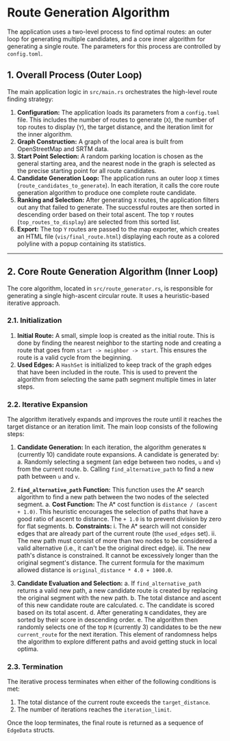 # Route Generation Algorithm

The application uses a two-level process to find optimal routes: an outer loop for generating multiple candidates, and a core inner algorithm for generating a single route. The parameters for this process are controlled by `config.toml`.

## 1. Overall Process (Outer Loop)

The main application logic in `src/main.rs` orchestrates the high-level route finding strategy:

1.  **Configuration:** The application loads its parameters from a `config.toml` file. This includes the number of routes to generate (`X`), the number of top routes to display (`Y`), the target distance, and the iteration limit for the inner algorithm.
2.  **Graph Construction:** A graph of the local area is built from OpenStreetMap and SRTM data.
3.  **Start Point Selection:** A random parking location is chosen as the general starting area, and the nearest node in the graph is selected as the precise starting point for all route candidates.
4.  **Candidate Generation Loop:** The application runs an outer loop `X` times (`route_candidates_to_generate`). In each iteration, it calls the core route generation algorithm to produce one complete route candidate.
5.  **Ranking and Selection:** After generating `X` routes, the application filters out any that failed to generate. The successful routes are then sorted in descending order based on their total ascent. The top `Y` routes (`top_routes_to_display`) are selected from this sorted list.
6.  **Export:** The top `Y` routes are passed to the map exporter, which creates an HTML file (`vis/final_route.html`) displaying each route as a colored polyline with a popup containing its statistics.

---

## 2. Core Route Generation Algorithm (Inner Loop)

The core algorithm, located in `src/route_generator.rs`, is responsible for generating a single high-ascent circular route. It uses a heuristic-based iterative approach.

### 2.1. Initialization

1.  **Initial Route:** A small, simple loop is created as the initial route. This is done by finding the nearest neighbor to the starting node and creating a route that goes from `start -> neighbor -> start`. This ensures the route is a valid cycle from the beginning.
2.  **Used Edges:** A `HashSet` is initialized to keep track of the graph edges that have been included in the route. This is used to prevent the algorithm from selecting the same path segment multiple times in later steps.

### 2.2. Iterative Expansion

The algorithm iteratively expands and improves the route until it reaches the target distance or an iteration limit. The main loop consists of the following steps:

1.  **Candidate Generation:** In each iteration, the algorithm generates `N` (currently 10) candidate route expansions. A candidate is generated by:
    a.  Randomly selecting a segment (an edge between two nodes, `u` and `v`) from the current route.
    b.  Calling `find_alternative_path` to find a new path between `u` and `v`.

2.  **`find_alternative_path` Function:** This function uses the A* search algorithm to find a new path between the two nodes of the selected segment.
    a.  **Cost Function:** The A* cost function is `distance / (ascent + 1.0)`. This heuristic encourages the selection of paths that have a good ratio of ascent to distance. The `+ 1.0` is to prevent division by zero for flat segments.
    b.  **Constraints:**
        i.  The A* search will not consider edges that are already part of the current route (the `used_edges` set).
        ii. The new path must consist of more than two nodes to be considered a valid alternative (i.e., it can't be the original direct edge).
        iii. The new path's distance is constrained. It cannot be excessively longer than the original segment's distance. The current formula for the maximum allowed distance is `original_distance * 4.0 + 1000.0`.

3.  **Candidate Evaluation and Selection:**
    a.  If `find_alternative_path` returns a valid new path, a new candidate route is created by replacing the original segment with the new path.
    b.  The total distance and ascent of this new candidate route are calculated.
    c.  The candidate is scored based on its total ascent.
    d.  After generating `N` candidates, they are sorted by their score in descending order.
    e.  The algorithm then randomly selects one of the top `M` (currently 3) candidates to be the new `current_route` for the next iteration. This element of randomness helps the algorithm to explore different paths and avoid getting stuck in local optima.

### 2.3. Termination

The iterative process terminates when either of the following conditions is met:
1.  The total distance of the current route exceeds the `target_distance`.
2.  The number of iterations reaches the `iteration_limit`.

Once the loop terminates, the final route is returned as a sequence of `EdgeData` structs.
